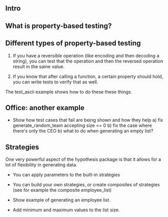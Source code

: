 ## Intro

## What is property-based testing?

## Different types of property-based testing

1. If you have a reversible operation (like encoding and then decoding a string), you can test that the operation and then the reversed operation result in the same value.

2. If you know that after calling a function, a certain property should hold, you can write tests to verify that as well.

The test_ascii example shows how to do these these things.

## Office: another example

- Show how test cases that fail are being shown and how they help
  a) fix generate_random_team accepting size <= 0
  b) fix the case where there's only the CEO
  b) what to do when generating an empty list?

## Strategies

One very powerful aspect of the hypothesis package is that it allows for a lot of flexibility in generating data.

- You can apply parameters to the built-in strategies
- You can build your own strategies, or create composites of strategies (see for example the composite employee_list)

- Show example of generating an employee list.
- Add minimum and maximum values to the list size.
